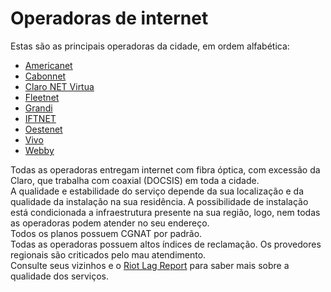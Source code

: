 # Operadoras de internet

Estas são as principais operadoras da cidade, em ordem alfabética:

- [Americanet](https://americanet.com.br)
- [Cabonnet](https://cabonnet.com.br)
- [Claro NET Virtua](https://claro.com.br/internet/banda-larga)
- [Fleetnet](https://fleetnet.com.br)
- [Grandi](https://granditelecom.com.br)
- [IFTNET](https://iftnet.com.br)
- [Oestenet](https://oestenet.online)
- [Vivo](https://vivo.com.br/para-voce/produtos-e-servicos/para-casa/internet)
- [Webby](https://webbyinternet.com.br)

Todas as operadoras entregam internet com fibra óptica, com excessão da Claro, que trabalha com coaxial (DOCSIS) em toda a cidade.  
A qualidade e estabilidade do serviço depende da sua localização e da qualidade da instalação na sua residência. A possibilidade de instalação está condicionada a infraestrutura presente na sua região, logo, nem todas as operadoras podem atender no seu endereço.  
Todos os planos possuem CGNAT por padrão.  
Todas as operadoras possuem altos índices de reclamação. Os provedores regionais são criticados pelo mau atendimento.  
Consulte seus vizinhos e o [Riot Lag Report](https://lagreport.br.leagueoflegends.com/pt/results/br/33495) para saber mais sobre a qualidade dos serviços.
